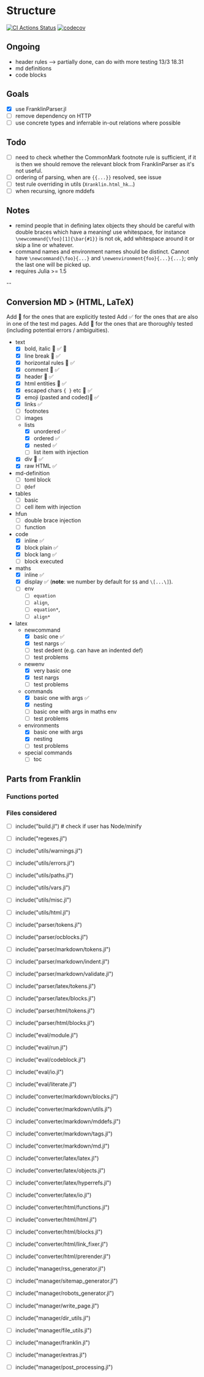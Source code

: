 # Structure


[![CI Actions Status](https://github.com/tlienart/Xranklin.jl/workflows/CI/badge.svg)](https://github.com/tlienart/Xranklin.jl/actions)
[![codecov](https://codecov.io/gh/tlienart/Xranklin.jl/branch/main/graph/badge.svg?token=7gUn1zIEXw)](https://codecov.io/gh/tlienart/Xranklin.jl)

## Ongoing

* header rules --> partially done, can do with more testing 13/3 18.31
* md definitions
* code blocks

## Goals

* [x] use FranklinParser.jl
* [ ] remove dependency on HTTP
* [ ] use concrete types and inferrable in-out relations where possible

## Todo

* [ ] need to check whether the CommonMark footnote rule is sufficient, if it is then we should remove the relevant block from FranklinParser as it's not useful.
* [ ] ordering of parsing, when are `{{...}}` resolved, see issue
* [ ] test rule overriding in utils (`Xranklin.html_hk`...)
* [ ] when recursing, ignore mddefs

## Notes

* remind people that in defining latex objects they should be careful with double braces which have a meaning! use whitespace, for instance `\newcommand{\foo}[1]{\bar{#1}}` is not ok, add whitespace around it or skip a line or whatever.
* command names and environment names should be distinct. Cannot have `\newcommand{\foo}{...}` and `\newenvironment{foo}{...}{...}`; only the last one will be picked up.
* requires Julia >= 1.5

--

## Conversion MD > (HTML, LaTeX)

Add 🌴 for the ones that are explicitly tested
Add ✅ for the ones that are also in one of the test md pages.
Add 🚨 for the ones that are thoroughly tested (including potential errors / ambiguities).

* text
  * [x] bold, italic 🌴 ✅ 🚨
  * [x] line break 🌴 ✅
  * [x] horizontal rules 🌴 ✅
  * [x] comment 🌴 ✅
  * [x] header 🌴 ✅
  * [x] html entities 🌴 ✅
  * [x] escaped chars `{ }` etc 🌴 ✅
  * [x] emoji (pasted and coded)🌴 ✅
  * [x] links ✅
  * [ ] footnotes
  * [ ] images
  * lists
    * [x] unordered ✅
    * [x] ordered ✅
    * [x] nested ✅
    * [ ] list item with injection
  * [x] div 🌴 ✅
  * [x] raw HTML ✅
* md-definition
  * [ ] toml block
  * [ ] `@def`
* tables
  * [ ] basic
  * [ ] cell item with injection
* hfun
  * [ ] double brace injection
  * [ ] function
* code
  * [x] inline ✅
  * [x] block plain ✅
  * [x] block lang ✅
  * [ ] block executed
* maths
  * [x] inline ✅
  * [x] display ✅  (**note**: we number by default for `$$` and `\[...\]`).
  * [ ] env
    * [ ] `equation`
    * [ ] `align`,
    * [ ] `equation*`,
    * [ ] `align*`
* latex
  * newcommand
    * [x] basic one ✅
    * [x] test nargs ✅
    * [ ] test dedent (e.g. can have an indented def)
    * [ ] test problems
  * newenv
    * [x] very basic one
    * [x] test nargs
    * [ ] test problems
  * commands
    * [x] basic one with args ✅
    * [x] nesting
    * [ ] basic one with args in maths env
    * [ ] test problems
  * environments
    * [x] basic one with args
    * [x] nesting
    * [ ] test problems
  * special commands
    * [ ] toc

## Parts from Franklin

### Functions ported

### Files considered

* [ ] include("build.jl") # check if user has Node/minify
* [ ] include("regexes.jl")

* [ ] include("utils/warnings.jl")
* [ ] include("utils/errors.jl")
* [ ] include("utils/paths.jl")
* [ ] include("utils/vars.jl")
* [ ] include("utils/misc.jl")
* [ ] include("utils/html.jl")

* [ ] include("parser/tokens.jl")
* [ ] include("parser/ocblocks.jl")

* [ ] include("parser/markdown/tokens.jl")
* [ ] include("parser/markdown/indent.jl")
* [ ] include("parser/markdown/validate.jl")

* [ ] include("parser/latex/tokens.jl")
* [ ] include("parser/latex/blocks.jl")

* [ ] include("parser/html/tokens.jl")
* [ ] include("parser/html/blocks.jl")

* [ ] include("eval/module.jl")
* [ ] include("eval/run.jl")
* [ ] include("eval/codeblock.jl")
* [ ] include("eval/io.jl")
* [ ] include("eval/literate.jl")

* [ ] include("converter/markdown/blocks.jl")
* [ ] include("converter/markdown/utils.jl")
* [ ] include("converter/markdown/mddefs.jl")
* [ ] include("converter/markdown/tags.jl")
* [ ] include("converter/markdown/md.jl")

* [ ] include("converter/latex/latex.jl")
* [ ] include("converter/latex/objects.jl")
* [ ] include("converter/latex/hyperrefs.jl")
* [ ] include("converter/latex/io.jl")

* [ ] include("converter/html/functions.jl")
* [ ] include("converter/html/html.jl")
* [ ] include("converter/html/blocks.jl")
* [ ] include("converter/html/link_fixer.jl")
* [ ] include("converter/html/prerender.jl")

* [ ] include("manager/rss_generator.jl")
* [ ] include("manager/sitemap_generator.jl")
* [ ] include("manager/robots_generator.jl")
* [ ] include("manager/write_page.jl")
* [ ] include("manager/dir_utils.jl")
* [ ] include("manager/file_utils.jl")
* [ ] include("manager/franklin.jl")
* [ ] include("manager/extras.jl")
* [ ] include("manager/post_processing.jl")
